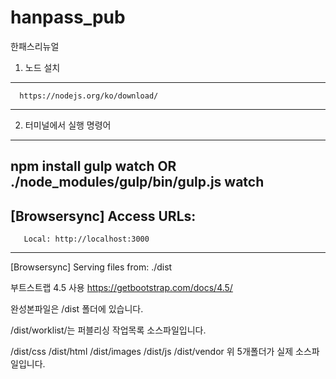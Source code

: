 # hanpass_pub
한패스리뉴얼


1. 노드 설치
 --------------------------------------
      https://nodejs.org/ko/download/
 --------------------------------------

2. 터미널에서 실행 명령어
--------------------------------------
npm install
gulp watch  OR  ./node_modules/gulp/bin/gulp.js watch
--------------------------------------

[Browsersync] Access URLs:
 --------------------------------------
       Local: http://localhost:3000
 --------------------------------------
[Browsersync] Serving files from: ./dist



부트스트랩 4.5 사용
https://getbootstrap.com/docs/4.5/


완성본파일은 /dist 폴더에 있습니다.

/dist/worklist/는 퍼블리싱 작업목록 소스파일입니다.

/dist/css
/dist/html
/dist/images
/dist/js
/dist/vendor
위 5개폴더가 실제 소스파일입니다.